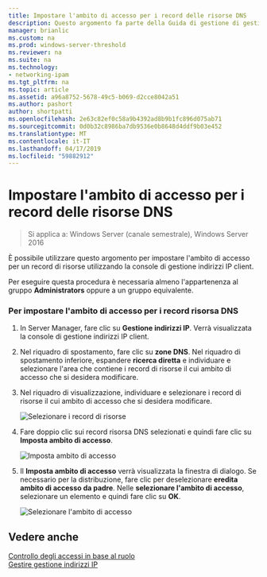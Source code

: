 ```yaml
---
title: Impostare l'ambito di accesso per i record delle risorse DNS
description: Questo argomento fa parte della Guida di gestione di gestione indirizzi IP (IPAM) in Windows Server 2016.
manager: brianlic
ms.custom: na
ms.prod: windows-server-threshold
ms.reviewer: na
ms.suite: na
ms.technology:
- networking-ipam
ms.tgt_pltfrm: na
ms.topic: article
ms.assetid: a96a8752-5678-49c5-b069-d2cce8042a51
ms.author: pashort
author: shortpatti
ms.openlocfilehash: 2e63c82ef0c58a9b4392ad8b9b1fc896d075ab71
ms.sourcegitcommit: 0d0b32c8986ba7db9536e0b8648d4ddf9b03e452
ms.translationtype: MT
ms.contentlocale: it-IT
ms.lasthandoff: 04/17/2019
ms.locfileid: "59882912"
---
```

# <a name="set-access-scope-for-dns-resource-records"></a>Impostare l'ambito di accesso per i record delle risorse DNS

>Si applica a: Windows Server (canale semestrale), Windows Server 2016

È possibile utilizzare questo argomento per impostare l'ambito di accesso per un record di risorse utilizzando la console di gestione indirizzi IP client.  
  
Per eseguire questa procedura è necessaria almeno l'appartenenza al gruppo **Administrators** oppure a un gruppo equivalente.  
  
### <a name="to-set-access-scope-for-dns-resource-records"></a>Per impostare l'ambito di accesso per i record risorsa DNS  
  
1.  In Server Manager, fare clic su  **Gestione indirizzi IP**. Verrà visualizzata la console di gestione indirizzi IP client.  
  
2.  Nel riquadro di spostamento, fare clic su **zone DNS**.  Nel riquadro di spostamento inferiore, espandere **ricerca diretta** e individuare e selezionare l'area che contiene i record di risorse il cui ambito di accesso che si desidera modificare.  
  
3.  Nel riquadro di visualizzazione, individuare e selezionare i record di risorse il cui ambito di accesso che si desidera modificare.  
  
    ![Selezionare i record di risorse](../../media/Set-Access-Scope-for-DNS-Resource-Records/ipam_RestrictUserToRRControl_02.jpg)  
  
4.  Fare doppio clic sui record risorsa DNS selezionati e quindi fare clic su **Imposta ambito di accesso**.  
  
    ![Imposta ambito di accesso](../../media/Set-Access-Scope-for-DNS-Resource-Records/ipam_RestrictUserToRRControl_03.jpg)  
  
5.  Il **Imposta ambito di accesso** verrà visualizzata la finestra di dialogo. Se necessario per la distribuzione, fare clic per deselezionare **eredita ambito di accesso da padre**. Nelle **selezionare l'ambito di accesso**, selezionare un elemento e quindi fare clic su **OK**.  
  
    ![Selezionare l'ambito di accesso](../../media/Set-Access-Scope-for-DNS-Resource-Records/ipam_RestrictUserToRRControl_04.jpg)  
  
## <a name="see-also"></a>Vedere anche  
[Controllo degli accessi in base al ruolo](Role-based-Access-Control.md)  
[Gestire gestione indirizzi IP](Manage-IPAM.md)  
  


